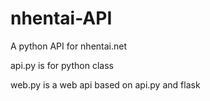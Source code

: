 # nhentai-API
A python API for nhentai.net
<p>api.py is for python class</p>
<p>web.py is a web api based on api.py and flask</p>
